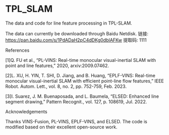 # TPL_SLAM
The data and code for line feature processing in TPL-SLAM.

The data can currently be downloaded through Baidu Netdisk. 
链接: https://pan.baidu.com/s/1PdADaH2pC4dDKg0dblAFKw 提取码: 1111 

References

[1]Q. FU et al., “PL-VINS: Real-time monocular visual-inertial SLAM with point and line features,” 2020, arxiv:2009.07462.

[2]L. XU, H. YIN, T. SHI, D. Jiang, and B. Huang, “EPLF-VINS: Real-time monocular visual-inertial SLAM with efficient point-line flow features,” IEEE Robot. Autom. Lett., vol. 8, no. 2, pp. 752-759, Feb. 2023.

[3]I. Suarez, J. M. Buenaposada, and L. Baumela, “ELSED: Enhanced line segment drawing,” Pattern Recognit., vol. 127, p. 108619, Jul. 2022.

Acknowledgements

Thanks VINS-Fusion, PL-VINS, EPLF-VINS, and ELSED. The code is modified based on their excellent open-source work.
